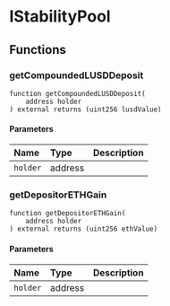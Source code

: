 # IStabilityPool

## Functions

### getCompoundedLUSDDeposit

```solidity
function getCompoundedLUSDDeposit(
    address holder
) external returns (uint256 lusdValue)
```

#### Parameters

| Name | Type | Description |
| :--- | :--- | :---------- |
| `holder` | address |  |

### getDepositorETHGain

```solidity
function getDepositorETHGain(
    address holder
) external returns (uint256 ethValue)
```

#### Parameters

| Name | Type | Description |
| :--- | :--- | :---------- |
| `holder` | address |  |

